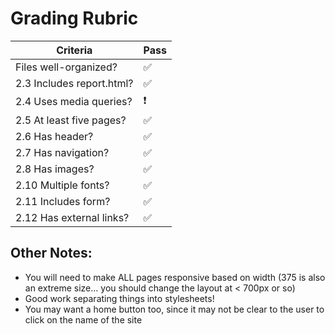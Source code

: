 # Grading Rubric

| Criteria                  | Pass |
| ------------------------- | ---- |
| Files well-organized?     | ✅    |
| 2.3 Includes report.html? | ✅    |
| 2.4 Uses media queries?   | ❗    |
| 2.5 At least five pages?  | ✅    |
| 2.6 Has header?           | ✅    |
| 2.7 Has navigation?       | ✅    |
| 2.8 Has images?           | ✅    |
| 2.10 Multiple fonts?      | ✅    |
| 2.11 Includes form?       | ✅    |
| 2.12 Has external links?      | ✅    |

## Other Notes:

* You will need to make ALL pages responsive based on width (375 is also an extreme size… you should change the layout at < 700px or so)
* Good work separating things into stylesheets!
* You may want a home button too, since it may not be clear to the user to click on the name of the site

